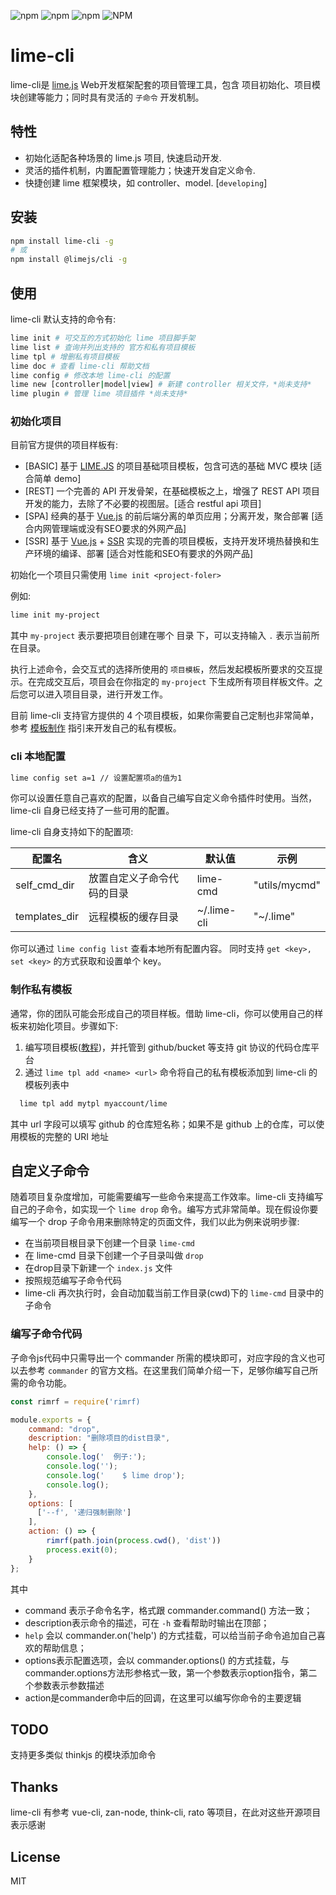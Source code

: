 ![npm](https://img.shields.io/npm/v/lime-cli.svg) ![npm](https://img.shields.io/npm/dw/lime-cli.svg?label=lime-cli) ![npm](https://img.shields.io/npm/dw/@limejs/cli.svg?label=%40limejs%2Fcli) ![NPM](https://img.shields.io/npm/l/lime-cli.svg)


lime-cli
======

lime-cli是 [lime.js](https://github.com/limejs/lime) Web开发框架配套的项目管理工具，包含 项目初始化、项目模块创建等能力；同时具有灵活的 `子命令` 开发机制。

## 特性

* 初始化适配各种场景的 lime.js 项目, 快速启动开发.
* 灵活的插件机制，内置配置管理能力；快速开发自定义命令.
* 快捷创建 lime 框架模块，如 controller、model. [`developing`]

## 安装

``` bash
npm install lime-cli -g
# 或
npm install @limejs/cli -g
```

## 使用

lime-cli 默认支持的命令有:

```bash
lime init # 可交互的方式初始化 lime 项目脚手架
lime list # 查询并列出支持的 官方和私有项目模板
lime tpl # 增删私有项目模板
lime doc # 查看 lime-cli 帮助文档
lime config # 修改本地 lime-cli 的配置
lime new [controller|model|view] # 新建 controller 相关文件，*尚未支持*
lime plugin # 管理 lime 项目插件 *尚未支持*
```

### 初始化项目

目前官方提供的项目样板有:

* [BASIC] 基于 [LIME.JS](//github.com/limejs/lime) 的项目基础项目模板，包含可选的基础 MVC 模块 [适合简单 demo]
* [REST] 一个完善的 API 开发骨架，在基础模板之上，增强了 REST API 项目开发的能力，去除了不必要的视图层。[适合 restful api 项目]
* [SPA] 经典的基于 [Vue.js](https://cn.vuejs.org/) 的前后端分离的单页应用；分离开发，聚合部署 [适合内网管理端或没有SEO要求的外网产品]
* [SSR] 基于 [Vue.js](https://cn.vuejs.org/) + [SSR](https://ssr.vuejs.org) 实现的完善的项目模板，支持开发环境热替换和生产环境的编译、部署 [适合对性能和SEO有要求的外网产品]

初始化一个项目只需使用 `lime init <project-foler>`

例如:

```bash
lime init my-project
```

其中 `my-project` 表示要把项目创建在哪个 目录 下，可以支持输入 `.` 表示当前所在目录。

执行上述命令，会交互式的选择所使用的 `项目模板`，然后发起模板所要求的交互提示。在完成交互后，项目会在你指定的 `my-project` 下生成所有项目样板文件。之后您可以进入项目目录，进行开发工作。

目前 lime-cli 支持官方提供的 4 个项目模板，如果你需要自己定制也非常简单，参考 [模板制作](./TEMPLATE.md) 指引来开发自己的私有模板。

### cli 本地配置

```bash
lime config set a=1 // 设置配置项a的值为1
```

你可以设置任意自己喜欢的配置，以备自己编写自定义命令插件时使用。当然，lime-cli 自身已经支持了一些可用的配置。

lime-cli 自身支持如下的配置项:

配置名   |   含义|默认值|示例
-----   |  ---  |----|---
self_cmd_dir|放置自定义子命令代码的目录|lime-cmd|"utils/mycmd"
templates_dir|远程模板的缓存目录|~/.lime-cli|"~/.lime"

你可以通过 `lime config list` 查看本地所有配置内容。 同时支持 `get <key>, set <key>` 的方式获取和设置单个 key。

### 制作私有模板

通常，你的团队可能会形成自己的项目样板。借助 lime-cli，你可以使用自己的样板来初始化项目。步骤如下:

1. 编写项目模板([教程](./TEMPLATE.md))，并托管到 github/bucket 等支持 git 协议的代码仓库平台
2. 通过 `lime tpl add <name> <url>` 命令将自己的私有模板添加到 lime-cli 的模板列表中

```bash
  lime tpl add mytpl myaccount/lime
```

其中 url 字段可以填写 github 的仓库短名称；如果不是 github 上的仓库，可以使用模板的完整的 URI 地址

## 自定义子命令

随着项目复杂度增加，可能需要编写一些命令来提高工作效率。lime-cli 支持编写自己的子命令，如实现一个 `lime drop` 命令。编写方式非常简单。现在假设你要编写一个 drop 子命令用来删除特定的页面文件，我们以此为例来说明步骤:

* 在当前项目根目录下创建一个目录 `lime-cmd`
* 在 lime-cmd 目录下创建一个子目录叫做 `drop`
* 在drop目录下新建一个 `index.js` 文件
* 按照规范编写子命令代码
* lime-cli 再次执行时，会自动加载当前工作目录(cwd)下的 `lime-cmd` 目录中的子命令

### 编写子命令代码

子命令js代码中只需导出一个 commander 所需的模块即可，对应字段的含义也可以去参考 `commander` 的官方文档。在这里我们简单介绍一下，足够你编写自己所需的命令功能。

```js
const rimrf = require('rimrf)

module.exports = {
    command: "drop",
    description: "删除项目的dist目录",
    help: () => {
        console.log('  例子:');
        console.log('');
        console.log('    $ lime drop');
        console.log();
    },
    options: [
      ['--f', '递归强制删除']
    ],
    action: () => {
        rimrf(path.join(process.cwd(), 'dist'))
        process.exit(0);
    }
};
```

其中

* command 表示子命令名字，格式跟 commander.command() 方法一致；
* description表示命令的描述，可在 `-h` 查看帮助时输出在顶部；
* `help` 会以 commander.on('help') 的方式挂载，可以给当前子命令追加自己喜欢的帮助信息；
* options表示配置选项，会以 commander.options() 的方式挂载，与 commander.options方法形参格式一致，第一个参数表示option指令，第二个参数表示参数描述
* action是commander命中后的回调，在这里可以编写你命令的主要逻辑


## TODO

支持更多类似 thinkjs 的模块添加命令

## Thanks

lime-cli 有参考 vue-cli, zan-node, think-cli, rato 等项目，在此对这些开源项目表示感谢

## License
MIT
